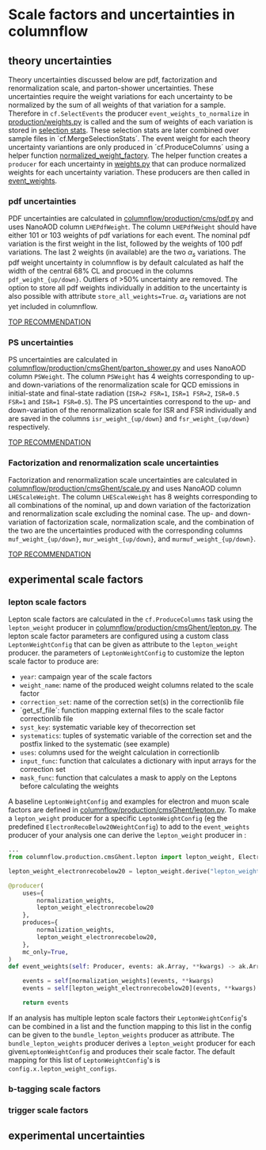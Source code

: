 # Scale factors and uncertainties in columnflow

## theory uncertainties
Theory uncertainties discussed below are pdf, factorization and renormalization scale, and parton-shower uncertainties. These uncertainties require the weight variations for each uncertainty to be normalized by the sum of all weights of that variation for a sample. Therefore in `cf.SelectEvents` the producer `event_weights_to_normalize` in [production/weights.py](https://github.com/GhentAnalysis/columnflow/blob/2a24ab1017d55503d9b485ca56cdb28b767a250d/analysis_templates/ghent_template/__cf_module_name__/production/weights.py#L33C5-L33C31) is called and the sum of weights of each variation is stored in [selection stats](https://github.com/GhentAnalysis/columnflow/blob/2a24ab1017d55503d9b485ca56cdb28b767a250d/analysis_templates/ghent_template/__cf_module_name__/selection/stats.py#L57-L71). These selection stats are later combined over sample files in ´cf.MergeSelectionStats´. The event weight for each theory uncertainty variantions are only produced in ´cf.ProduceColumns´ using a helper function [normalized_weight_factory](https://github.com/GhentAnalysis/columnflow/blob/2a24ab1017d55503d9b485ca56cdb28b767a250d/analysis_templates/ghent_template/__cf_module_name__/production/normalized_weights.py#L22). The helper function creates a `producer` for each uncertainty in [weights.py](https://github.com/GhentAnalysis/columnflow/blob/2a24ab1017d55503d9b485ca56cdb28b767a250d/analysis_templates/ghent_template/__cf_module_name__/production/weights.py#L82-L96) that can produce normalized weights for each uncertainty variation. These producers are then called in [event_weights](https://github.com/GhentAnalysis/columnflow/blob/2a24ab1017d55503d9b485ca56cdb28b767a250d/analysis_templates/ghent_template/__cf_module_name__/production/weights.py#L110).
### pdf uncertainties
PDF uncertainties are calculated in [columnflow/production/cms/pdf.py](https://github.com/GhentAnalysis/columnflow/blob/scalefactor-development/columnflow/production/cms/pdf.py) and uses NanoAOD column `LHEPdfWeight`. The column `LHEPdfWeight` should have either 101 or 103 weights of pdf variations for each event. The nominal pdf variation is the first weight in the list, followed by the weights of 100 pdf variations. The last 2 weights (in available) are the two $α_s$ variations. The pdf weight uncertainty in columnflow is by default calculated as half the width of the central 68% CL and procued in the columns `pdf_weight_{up/down}`. Outliers of >50% uncertainty are removed. The option to store all pdf weights individually in addition to the uncertainty is also possible with attribute `store_all_weights=True`. $α_s$ variations are not yet included in columnflow.

[TOP RECOMMENDATION](https://twiki.cern.ch/twiki/bin/viewauth/CMS/TopSystematics#PDF)

### PS uncertainties
 PS uncertainties are calculated in [columnflow/production/cmsGhent/parton_shower.py](https://github.com/GhentAnalysis/columnflow/blob/2a24ab1017d55503d9b485ca56cdb28b767a250d/columnflow/production/cmsGhent/parton_shower.py#L26) and uses NanoAOD column `PSWeight`. The column `PSWeight` has 4 weights corresponding to up- and down-variations of the renormalization scale for QCD emissions in initial-state and final-state radiation (`ISR=2 FSR=1`, `ISR=1 FSR=2`, `ISR=0.5 FSR=1` and `ISR=1 FSR=0.5`). The PS uncertainties correspond to the up- and down-variation of the renormalization scale for ISR and FSR individually and are saved in the columns `isr_weight_{up/down}` and `fsr_weight_{up/down}` respectively.

[TOP RECOMMENDATION](https://twiki.cern.ch/twiki/bin/viewauth/CMS/TopSystematics#Parton_shower_uncertainties)

### Factorization and renormalization scale uncertainties
 Factorization and renormalization scale uncertainties are calculated in [columnflow/production/cmsGhent/scale.py](https://github.com/GhentAnalysis/columnflow/blob/2a24ab1017d55503d9b485ca56cdb28b767a250d/columnflow/production/cmsGhent/scale.py) and uses NanoAOD column `LHEScaleWeight`. The column `LHEScaleWeight` has 8 weights corresponding to all combinations of the nominal, up and down variation of the factorization and renormalization scale excluding the nominal case. The up- and down- variation of factorization scale, normalization scale, and the combination of the two are the uncertainties produced with the corresponding columns `muf_weight_{up/down}`, `mur_weight_{up/down}`, and `murmuf_weight_{up/down}`.

[TOP RECOMMENDATION](https://twiki.cern.ch/twiki/bin/viewauth/CMS/TopSystematics#Parton_shower_uncertainties)

## experimental scale factors

### lepton scale factors
Lepton scale factors are calculated in the `cf.ProduceColumns` task using the `lepton_weight` producer in [columnflow/production/cmsGhent/lepton.py](https://github.com/GhentAnalysis/columnflow/blob/scalefactor-development/columnflow/production/cmsGhent/lepton.py). The lepton scale factor parameters are configured using a custom class `LeptonWeightConfig` that can be given as attribute to the `lepton_weight` producer. the parameters of `LeptonWeightConfig` to customize the lepton scale factor to produce are:
- `year`: campaign year of the scale factors
- `weight_name`: name of the produced weight columns related to the scale factor
- `correction_set`: name of the correction set(s) in the correctionlib file
- ´get_sf_file´: function mapping external files to the scale factor correctionlib file
- `syst_key`: systematic variable key of thecorrection set
- `systematics`: tuples of systematic variable of the correction set and the postfix linked to the systematic (see example)
- `uses`: columns used for the weight calculation in correctionlib
- `input_func`: function that calculates a dictionary with input arrays for the correction set
- `mask_func`: function that calculates a mask to apply on the Leptons before calculating the weights

A baseline `LeptonWeightConfig` and examples for electron and muon scale factors are defined in [columnflow/production/cmsGhent/lepton.py](https://github.com/GhentAnalysis/columnflow/blob/scalefactor-development/columnflow/production/cmsGhent/lepton.py#L243-L290). To make a `lepton_weight` producer for a specific `LeptonWeightConfig` (eg the predefined `ElectronRecoBelow20WeightConfig`) to add to the `event_weights` producer of your analysis one can derive the `lepton_weight` producer in :
```python
...
from columnflow.production.cmsGhent.lepton import lepton_weight, ElectronRecoBelow20WeightConfig

lepton_weight_electronrecobelow20 = lepton_weight.derive("lepton_weight_electronrecobelow20",cls_dict={lepton_config=ElectronRecoBelow20WeightConfig})

@producer(
    uses={
        normalization_weights,
        lepton_weight_electronrecobelow20
    },
    produces={
        normalization_weights,
        lepton_weight_electronrecobelow20,
    },
    mc_only=True,
)
def event_weights(self: Producer, events: ak.Array, **kwargs) -> ak.Array:

    events = self[normalization_weights](events, **kwargs)
    events = self[lepton_weight_electronrecobelow20](events, **kwargs)

    return events
```

If an analysis has multiple lepton scale factors their `LeptonWeightConfig`'s can be combined in a list and the function mapping to this list in the config can be given to the `bundle_lepton_weights` producer as attribute. The `bundle_lepton_weights` producer derives a `lepton_weight` producer for each given`LeptonWeightConfig` and produces their scale factor. The default mapping for this list of `LeptonWeightConfig`'s is `config.x.lepton_weight_configs`.

### b-tagging scale factors

### trigger scale factors


## experimental uncertainties


